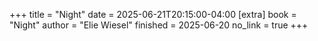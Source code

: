 +++
title = "Night"
date = 2025-06-21T20:15:00-04:00
[extra]
book = "Night"
author = "Elie Wiesel"
finished = 2025-06-20
no_link = true
+++
